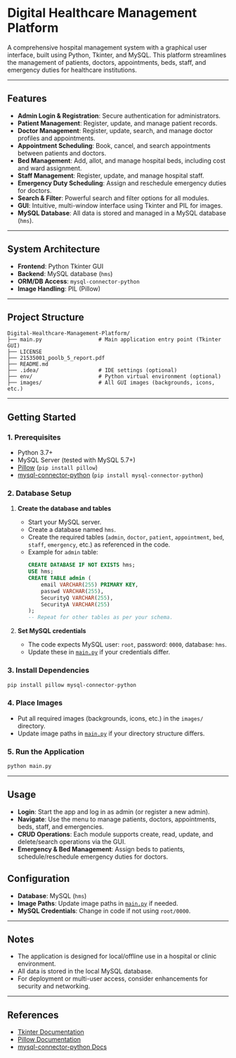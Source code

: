 # Digital Healthcare Management Platform

A comprehensive hospital management system with a graphical user interface, built using Python, Tkinter, and MySQL. This platform streamlines the management of patients, doctors, appointments, beds, staff, and emergency duties for healthcare institutions.

---

## Features

- **Admin Login & Registration**: Secure authentication for administrators.
- **Patient Management**: Register, update, and manage patient records.
- **Doctor Management**: Register, update, search, and manage doctor profiles and appointments.
- **Appointment Scheduling**: Book, cancel, and search appointments between patients and doctors.
- **Bed Management**: Add, allot, and manage hospital beds, including cost and ward assignment.
- **Staff Management**: Register, update, and manage hospital staff.
- **Emergency Duty Scheduling**: Assign and reschedule emergency duties for doctors.
- **Search & Filter**: Powerful search and filter options for all modules.
- **GUI**: Intuitive, multi-window interface using Tkinter and PIL for images.
- **MySQL Database**: All data is stored and managed in a MySQL database (`hms`).

---

## System Architecture

- **Frontend**: Python Tkinter GUI
- **Backend**: MySQL database (`hms`)
- **ORM/DB Access**: `mysql-connector-python`
- **Image Handling**: PIL (Pillow)

---

## Project Structure

```
Digital-Healthcare-Management-Platform/
├── main.py                  # Main application entry point (Tkinter GUI)
├── LICENSE
├── 21535001_poolb_5_report.pdf
├── README.md
├── .idea/                   # IDE settings (optional)
├── env/                     # Python virtual environment (optional)
├── images/                  # All GUI images (backgrounds, icons, etc.)
```

---

## Getting Started

### 1. Prerequisites

- Python 3.7+
- MySQL Server (tested with MySQL 5.7+)
- [Pillow](https://pypi.org/project/Pillow/) (`pip install pillow`)
- [mysql-connector-python](https://pypi.org/project/mysql-connector-python/) (`pip install mysql-connector-python`)

### 2. Database Setup

1. **Create the database and tables**  
   - Start your MySQL server.
   - Create a database named `hms`.
   - Create the required tables (`admin`, `doctor`, `patient`, `appointment`, `bed`, `staff`, `emergency`, etc.) as referenced in the code.
   - Example for `admin` table:
     ```sql
     CREATE DATABASE IF NOT EXISTS hms;
     USE hms;
     CREATE TABLE admin (
         email VARCHAR(255) PRIMARY KEY,
         passwd VARCHAR(255),
         SecurityQ VARCHAR(255),
         SecurityA VARCHAR(255)
     );
     -- Repeat for other tables as per your schema.
     ```

2. **Set MySQL credentials**  
   - The code expects MySQL user: `root`, password: `0000`, database: `hms`.
   - Update these in [`main.py`](main.py) if your credentials differ.

### 3. Install Dependencies

```sh
pip install pillow mysql-connector-python
```

### 4. Place Images

- Put all required images (backgrounds, icons, etc.) in the `images/` directory.
- Update image paths in [`main.py`](main.py) if your directory structure differs.

### 5. Run the Application

```sh
python main.py
```

---

##  Usage

- **Login**: Start the app and log in as admin (or register a new admin).
- **Navigate**: Use the menu to manage patients, doctors, appointments, beds, staff, and emergencies.
- **CRUD Operations**: Each module supports create, read, update, and delete/search operations via the GUI.
- **Emergency & Bed Management**: Assign beds to patients, schedule/reschedule emergency duties for doctors.

## Configuration

- **Database**: MySQL (`hms`)
- **Image Paths**: Update image paths in [`main.py`](main.py) if needed.
- **MySQL Credentials**: Change in code if not using `root/0000`.

---

## Notes

- The application is designed for local/offline use in a hospital or clinic environment.
- All data is stored in the local MySQL database.
- For deployment or multi-user access, consider enhancements for security and networking.

---

## References

- [Tkinter Documentation](https://docs.python.org/3/library/tkinter.html)
- [Pillow Documentation](https://pillow.readthedocs.io/en/stable/)
- [mysql-connector-python Docs](https://dev.mysql.com/doc/connector-python/en/)
